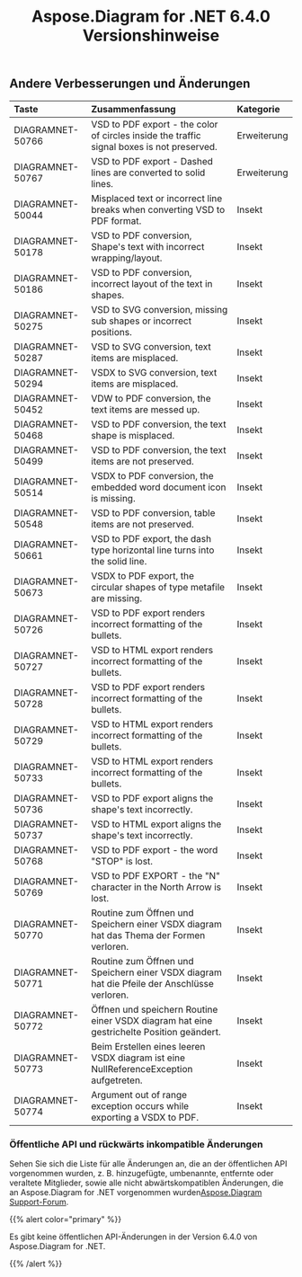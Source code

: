 ﻿---
title: Aspose.Diagram for .NET 6.4.0 Versionshinweise
type: docs
weight: 80
url: /de/net/aspose-diagram-for-net-6-4-0-release-notes/
---
## **Andere Verbesserungen und Änderungen**

|**Taste** |**Zusammenfassung** |**Kategorie** |
|:- |:- |:- |
|DIAGRAMNET-50766 |VSD to PDF export - the color of circles inside the traffic signal boxes is not preserved. | Erweiterung|
|DIAGRAMNET-50767 |VSD to PDF export - Dashed lines are converted to solid lines. | Erweiterung|
|DIAGRAMNET-50044 |Misplaced text or incorrect line breaks when converting VSD to PDF format. | Insekt|
|DIAGRAMNET-50178 |VSD to PDF conversion, Shape's text with incorrect wrapping/layout. | Insekt|
|DIAGRAMNET-50186 |VSD to PDF conversion, incorrect layout of the text in shapes. | Insekt|
|DIAGRAMNET-50275 |VSD to SVG conversion, missing sub shapes or incorrect positions. | Insekt|
|DIAGRAMNET-50287 |VSD to SVG conversion, text items are misplaced. | Insekt|
|DIAGRAMNET-50294 |VSDX to SVG conversion, text items are misplaced. | Insekt|
|DIAGRAMNET-50452 |VDW to PDF conversion, the text items are messed up. | Insekt|
|DIAGRAMNET-50468 |VSD to PDF conversion, the text shape is misplaced. | Insekt|
|DIAGRAMNET-50499 |VSD to PDF conversion, the text items are not preserved. | Insekt|
|DIAGRAMNET-50514 |VSDX to PDF conversion, the embedded word document icon is missing. | Insekt|
|DIAGRAMNET-50548 |VSD to PDF conversion, table items are not preserved. | Insekt|
|DIAGRAMNET-50661 |VSD to PDF export, the dash type horizontal line turns into the solid line. | Insekt|
|DIAGRAMNET-50673 |VSDX to PDF export, the circular shapes of type metafile are missing. | Insekt|
|DIAGRAMNET-50726 |VSD to PDF export renders incorrect formatting of the bullets. | Insekt|
|DIAGRAMNET-50727 |VSD to HTML export renders incorrect formatting of the bullets. | Insekt|
|DIAGRAMNET-50728 |VSD to PDF export renders incorrect formatting of the bullets. | Insekt|
|DIAGRAMNET-50729 |VSD to HTML export renders incorrect formatting of the bullets. | Insekt|
|DIAGRAMNET-50733 |VSD to HTML export renders incorrect formatting of the bullets. | Insekt|
|DIAGRAMNET-50736 |VSD to PDF export aligns the shape's text incorrectly. | Insekt|
|DIAGRAMNET-50737 |VSD to HTML export aligns the shape's text incorrectly. | Insekt|
|DIAGRAMNET-50768 |VSD to PDF export - the word "STOP" is lost. | Insekt|
|DIAGRAMNET-50769 |VSD to PDF EXPORT - the "N" character in the North Arrow is lost. | Insekt|
|DIAGRAMNET-50770 | Routine zum Öffnen und Speichern einer VSDX diagram hat das Thema der Formen verloren.| Insekt|
|DIAGRAMNET-50771 | Routine zum Öffnen und Speichern einer VSDX diagram hat die Pfeile der Anschlüsse verloren.| Insekt|
|DIAGRAMNET-50772 |Öffnen und speichern Routine einer VSDX diagram hat eine gestrichelte Position geändert.| Insekt|
|DIAGRAMNET-50773 | Beim Erstellen eines leeren VSDX diagram ist eine NullReferenceException aufgetreten.| Insekt|
|DIAGRAMNET-50774 |Argument out of range exception occurs while exporting a VSDX to PDF. | Insekt|
### **Öffentliche API und rückwärts inkompatible Änderungen**
Sehen Sie sich die Liste für alle Änderungen an, die an der öffentlichen API vorgenommen wurden, z. B. hinzugefügte, umbenannte, entfernte oder veraltete Mitglieder, sowie alle nicht abwärtskompatiblen Änderungen, die an Aspose.Diagram for .NET vorgenommen wurden[Aspose.Diagram Support-Forum](https://forum.aspose.com/c/diagram/17).

{{% alert color="primary" %}} 

Es gibt keine öffentlichen API-Änderungen in der Version 6.4.0 von Aspose.Diagram for .NET.

{{% /alert %}}
